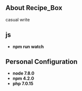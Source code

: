 ## About Recipe_Box

casual write

## js
- **npm run watch**

## Personal Configuration
- **node  7.8.0**
- **npm   4.2.0**
- **php   7.0.15**

